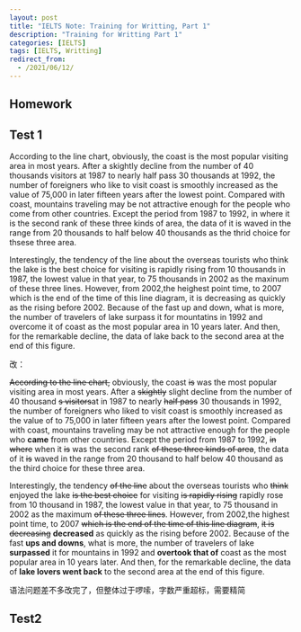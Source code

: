 ```yaml
---
layout: post
title: "IELTS Note: Training for Writting, Part 1"
description: "Training for Writting Part 1"
categories: [IELTS]
tags: [IELTS, Writting]
redirect_from:
  - /2021/06/12/
---
```


## Homework 

## Test 1

According to the line chart, obviously, the coast is the most popular visiting area in most years. After a skightly decline from the number of 40 thousands visitors at 1987 to nearly half pass 30 thousands at 1992, the number of foreigners who like to visit coast is smoothly increased as the value of 75,000 in later fifteen years after the lowest point. Compared with coast, mountains traveling may be not attractive enough for the people who come from other countries. Except the period from 1987 to 1992, in where it is the second rank of these three kinds of area, the data of it is waved in the range from 20 thousands to half below 40 thousands as the thrid choice for thsese three area.

Interestingly, the tendency of the line about the overseas tourists who think the lake is the best choice for visiting is rapidly rising from 10 thousands in 1987, the lowest value in that year, to 75 thousands in 2002 as the maxinum of these three lines. However, from 2002,the heighest point time, to 2007 which is the end of the time of this line diagram, it is decreasing as quickly as the rising before 2002. Because of the fast up and down, what is more, the number of travelers of lake surpass it for mountatins in 1992 and overcome it of coast as the most popular area in 10 years later. And then, for the remarkable decline, the data of lake back to the second area at the end of this figure.


改：

~~According to the line chart,~~ obviously, the coast ~~is~~ was the most popular visiting area in most years. After a ~~skightly~~ slight decline from the number of 40 thousand ~~s visitors~~at in 1987 to nearly ~~half pass~~ 30 thousands in 1992, the number of foreigners who liked to visit coast is smoothly increased as the value of to 75,000 in later fifteen years after the lowest point. Compared with coast, mountains traveling may be not attractive enough for the people who **came** from other countries. Except the period from 1987 to 1992, ~~in where~~ when it ~~is~~ was the second rank ~~of these three kinds of area~~, the data of it ~~is~~ waved in the range from 20 thousand to half below 40 thousand as the third choice for these three area.

Interestingly, the tendency ~~of the line~~ about the overseas tourists who ~~think~~ enjoyed the lake ~~is the best choice~~ for visiting ~~is rapidly rising~~ rapidly rose from 10 thousand in 1987, the lowest value in that year, to 75 thousand in 2002 as the maximum ~~of these three lines~~. However, from 2002,the highest point time, to 2007 ~~which is the end of the time of this line diagram~~, ~~it is decreasing~~ **decreased** as quickly as the rising before 2002. Because of the fast **ups and downs**, what is more, the number of travelers of lake **surpassed** it for mountains in 1992 and **overtook that of** coast as the most popular area in 10 years later. And then, for the remarkable decline, the data of **lake lovers went back** to the second area at the end of this figure.

语法问题差不多改完了，但整体过于啰嗦，字数严重超标，需要精简


## Test2
